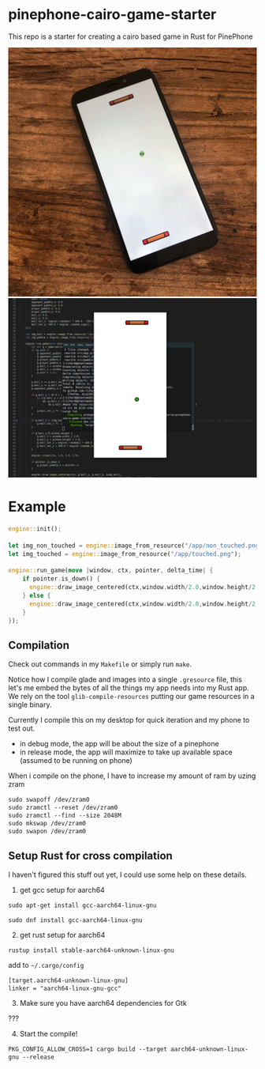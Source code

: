 # pinephone-cairo-game-starter

This repo is a starter for creating a cairo based game in Rust for PinePhone

![](screenshots/screenshot1.jpg)
![](screenshots/screenshot0.png)

# Example

```rust
engine::init();

let img_non_touched = engine::image_from_resource("/app/non_touched.png");
let img_touched = engine::image_from_resource("/app/touched.png");

engine::run_game(move |window, ctx, pointer, delta_time| {
    if pointer.is_down() {
      engine::draw_image_centered(ctx,window.width/2.0,window.height/2.0,img_touched);
    } else {
      engine::draw_image_centered(ctx,window.width/2.0,window.height/2.0,img_non_touched);
    }
});
```

## Compilation

Check out commands in my `Makefile` or simply run `make`.

Notice how I compile glade and images into a single `.gresource` file, this let's me embed 
the bytes of all the things my app needs into my Rust app. We rely on the tool `glib-compile-resources` 
putting our game resources in a single binary.

Currently I compile this on my desktop for quick iteration and my phone to test out.

* in debug mode, the app will be about the size of a pinephone
* in release mode, the app will maximize to take up available space (assumed to be running on phone)

When i compile on the phone, I have to increase my amount of ram by uzing zram

```
sudo swapoff /dev/zram0 
sudo zramctl --reset /dev/zram0 
sudo zramctl --find --size 2048M
sudo mkswap /dev/zram0 
sudo swapon /dev/zram0
```

## Setup Rust for cross compilation

I haven't figured this stuff out yet, I could use some help on these details.

1. get gcc setup for aarch64

```
sudo apt-get install gcc-aarch64-linux-gnu
```
```
sudo dnf install gcc-aarch64-linux-gnu
```

2. get rust setup for aarch64

```
rustup install stable-aarch64-unknown-linux-gnu
```

add to `~/.cargo/config`

```
[target.aarch64-unknown-linux-gnu]
linker = "aarch64-linux-gnu-gcc"
```

3. Make sure you have aarch64 dependencies for Gtk

???

4. Start the compile!

```
PKG_CONFIG_ALLOW_CROSS=1 cargo build --target aarch64-unknown-linux-gnu --release
```
